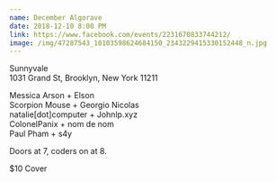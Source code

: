 ```yaml
---
name: December Algorave
date: 2018-12-10 8:00 PM
link: https://www.facebook.com/events/2231670833744212/
image: /img/47287543_10103598624684150_2343229415330152448_n.jpg
---
```


Sunnyvale  
1031 Grand St, Brooklyn, New York 11211  

Messica Arson + Elson  
Scorpion Mouse + Georgio Nicolas  
natalie[dot]computer + Johnlp.xyz  
ColonelPanix + nom de nom  
Paul Pham + s4y

Doors at 7, coders on at 8.

$10 Cover
